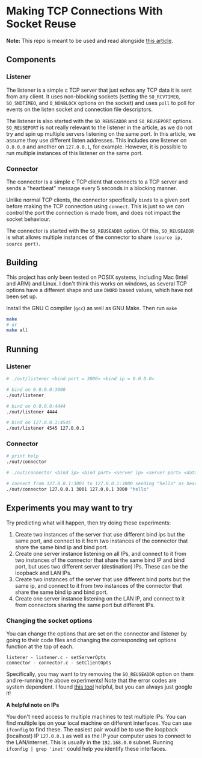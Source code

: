 # Making TCP Connections With Socket Reuse

**Note:** This repo is meant to be used and read alongside [this article](https://vaishnavsm.com/2024-06-08-how-many-tcp-connections/).

## Components

### Listener

The listener is a simple c TCP server that just echos any TCP data it is sent from any client.
It uses non-blocking sockets (setting the `SO_RCVTIMEO`, `SO_SNDTIMEO`, and `O_NONBLOCK` options on the socket) and uses `poll` to poll for events on the listen socket and connection file descriptors.

The listener is also started with the `SO_REUSEADDR` and `SO_REUSEPORT` options.
`SO_REUSEPORT` is not really relevant to the listener in the article, as we do not try and spin up multiple servers listening on the same port. In this article, we assume they use different listen addresses. This includes one listener on `0.0.0.0` and another on `127.0.0.1`, for example. However, it is possible to run multiple instances of this listener on the same port.

### Connector

The connector is a simple c TCP client that connects to a TCP server and sends a "heartbeat" message every 5 seconds in a blocking manner.

Unlike normal TCP clients, the connector specifically `bind`s to a given port before making the TCP connection using `connect`. This is just so we can control the port the connection is made from, and does not impact the socket behaviour.

The connector is started with the `SO_REUSEADDR` option. Of this, `SO_REUSEADDR` is what allows multiple instances of the connector to share `(source ip, source port)`.

## Building

This project has only been tested on POSIX systems, including Mac (Intel and ARM) and Linux.
I don't think this works on windows, as several TCP options have a different shape and use `DWORD` based values, which have not been set up.

Install the GNU C compiler (`gcc`) as well as GNU Make.
Then run `make`
```bash
make
# or
make all
```

## Running

### Listener
```bash
# ./out/listener <bind port = 3000> <bind ip = 0.0.0.0>

# bind on 0.0.0.0:3000
./out/listener

# bind on 0.0.0.0:4444
./out/listener 4444

# bind on 127.0.0.1:4545
./out/listener 4545 127.0.0.1
```

### Connector
```bash
# print help
./out/connector

# ./out/connector <bind ip> <bind port> <server ip> <server port> <data to send = "hi">

# connect from 127.0.0.1:3001 to 127.0.0.1:3000 sending "hello" as heartbeat
./out/connector 127.0.0.1 3001 127.0.0.1 3000 "hello"
```

## Experiments you may want to try

Try predicting what will happen, then try doing these experiments:

1. Create two instances of the server that use different bind ips but the same port, and connect to it from two instances of the connector that share the same bind ip and bind port.
1. Create one server instance listening on all IPs, and connect to it from two instances of the connector that share the same bind IP and bind port, but uses two different server (destination) IPs. These can be the loopback and LAN IPs.
1. Create two instances of the server that use different bind ports but the same ip, and connect to it from two instances of the connector that share the same bind ip and bind port.
1. Create one server instance listening on the LAN IP, and connect to it from connectors sharing the same port but different IPs.

### Changing the socket options
You can change the options that are set on the connector and listener by going to their code files and changing the corresponding set options function at the top of each.

```
listener - listener.c - setServerOpts
connector - connector.c - setClientOpts
```

Specifically, you may want to try removing the `SO_REUSEADDR` option on them and re-running the above experiments!
Note that the error codes are system dependent. I found [this tool](http://www.usefuljs.net/api/errno/macosx) helpful, but you can always just google it!

**A helpful note on IPs**

You don't need access to multiple machines to test multiple IPs. You can find multiple ips on your local machine on different interfaces. You can use `ifconfig` to find these. The easiest pair would be to use the loopback (localhost) IP `127.0.0.1` as well as the IP your computer uses to connect to the LAN/internet. This is usually in the `192.168.0.0` subnet. Running `ifconfig | grep 'inet'` could help you identify these interfaces.
